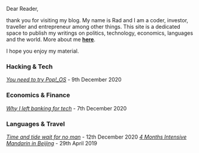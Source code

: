 Dear Reader,

thank you for visiting my blog. My name is Rad and I am a coder, investor, traveller and entrepreneur among other things. This site is a dedicated space to publish my writings on politics, technology, economics, languages and the world. More about me **[here](http://www.radleylewis.com/blog/about_author_001.html)**.

I hope you enjoy my material.

### Hacking & Tech

*[You need to try Pop!_OS](http://www.radleylewis.com/blog/pop_os_001.html)* - 9th December 2020

### Economics & Finance

*[Why I left banking for tech](http://www.radleylewis.com/blog/banking_001.html)* - 7th December 2020

### Languages & Travel

*[Time and tide wait for no man](http://www.radleylewis.com/blog/time_001.html)* - 12th December 2020
*[4 Months Intensive Mandarin in Beijing](http://www.radleylewis.com/blog/chinese_001.html)* - 29th April 2019
